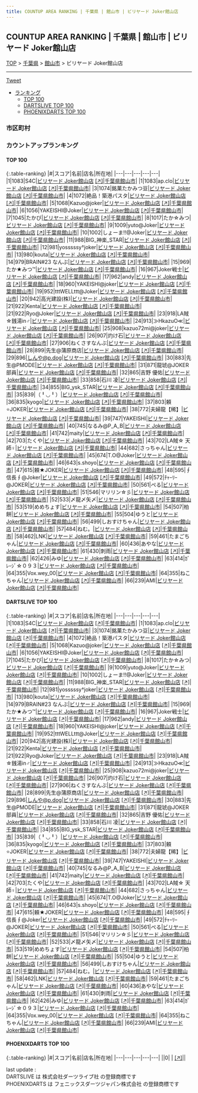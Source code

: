 ```yaml
---
title: COUNTUP AREA RANKING | 千葉県 | 館山市 | ビリヤード Joker館山店
---
```

## COUNTUP AREA RANKING | 千葉県 | 館山市 | ビリヤード Joker館山店

[TOP](/darts/rank/) > [千葉県](/darts/rank/千葉県/) > [館山市](/darts/rank/千葉県/館山市/) > ビリヤード Joker館山店

___

<a href="https://twitter.com/share?ref_src=twsrc%5Etfw" data-text="COUNTUP AREA RANKING | 千葉県館山市ビリヤード Joker館山店" class="twitter-share-button" data-hashtags="DARTSLIVE,PHOENIXDARTS,darts,ダーツ" data-show-count="false">Tweet</a>

* [ランキング](#カウントアップランキング)
    * [TOP 100](#top-100)
    * [DARTSLIVE TOP 100](#dartslive-top-100)
    * [PHOENIXDARTS TOP 100](#phoenixdarts-top-100)

### 市区町村

<ul>

</ul>

### カウントアップランキング

#### TOP 100



{:.table-ranking}
|#|スコア|名前|店名|所在地|
|---|---|---|---|---|
|1|1083|<span class="rank-name-dl">S4C</span>|<a href="/darts/rank/shops/3a32fc2dd0c8eac10d9b047a20a7ba1e.html">ビリヤード Joker館山店</a> <a href="https://search.dartslive.com/jp/shop/3a32fc2dd0c8eac10d9b047a20a7ba1e">[↗]</a>|<a href="/darts/rank/千葉県/館山市">千葉県館山市</a>|
|1|1083|<span class="rank-name-dl">ap.clo</span>|<a href="/darts/rank/shops/3a32fc2dd0c8eac10d9b047a20a7ba1e.html">ビリヤード Joker館山店</a> <a href="https://search.dartslive.com/jp/shop/3a32fc2dd0c8eac10d9b047a20a7ba1e">[↗]</a>|<a href="/darts/rank/千葉県/館山市">千葉県館山市</a>|
|3|1074|<span class="rank-name-dl">銘菓たかみつ豆</span>|<a href="/darts/rank/shops/3a32fc2dd0c8eac10d9b047a20a7ba1e.html">ビリヤード Joker館山店</a> <a href="https://search.dartslive.com/jp/shop/3a32fc2dd0c8eac10d9b047a20a7ba1e">[↗]</a>|<a href="/darts/rank/千葉県/館山市">千葉県館山市</a>|
|4|1072|<span class="rank-name-dl">絶品！築港パスタ</span>|<a href="/darts/rank/shops/3a32fc2dd0c8eac10d9b047a20a7ba1e.html">ビリヤード Joker館山店</a> <a href="https://search.dartslive.com/jp/shop/3a32fc2dd0c8eac10d9b047a20a7ba1e">[↗]</a>|<a href="/darts/rank/千葉県/館山市">千葉県館山市</a>|
|5|1068|<span class="rank-name-dl">Kazuo@joker</span>|<a href="/darts/rank/shops/3a32fc2dd0c8eac10d9b047a20a7ba1e.html">ビリヤード Joker館山店</a> <a href="https://search.dartslive.com/jp/shop/3a32fc2dd0c8eac10d9b047a20a7ba1e">[↗]</a>|<a href="/darts/rank/千葉県/館山市">千葉県館山市</a>|
|6|1056|<span class="rank-name-dl">YAKEISHI@Joker</span>|<a href="/darts/rank/shops/3a32fc2dd0c8eac10d9b047a20a7ba1e.html">ビリヤード Joker館山店</a> <a href="https://search.dartslive.com/jp/shop/3a32fc2dd0c8eac10d9b047a20a7ba1e">[↗]</a>|<a href="/darts/rank/千葉県/館山市">千葉県館山市</a>|
|7|1045|<span class="rank-name-dl">たかび</span>|<a href="/darts/rank/shops/3a32fc2dd0c8eac10d9b047a20a7ba1e.html">ビリヤード Joker館山店</a> <a href="https://search.dartslive.com/jp/shop/3a32fc2dd0c8eac10d9b047a20a7ba1e">[↗]</a>|<a href="/darts/rank/千葉県/館山市">千葉県館山市</a>|
|8|1017|<span class="rank-name-dl">たか☆みつ</span>|<a href="/darts/rank/shops/3a32fc2dd0c8eac10d9b047a20a7ba1e.html">ビリヤード Joker館山店</a> <a href="https://search.dartslive.com/jp/shop/3a32fc2dd0c8eac10d9b047a20a7ba1e">[↗]</a>|<a href="/darts/rank/千葉県/館山市">千葉県館山市</a>|
|9|1009|<span class="rank-name-dl">yuto@Joker</span>|<a href="/darts/rank/shops/3a32fc2dd0c8eac10d9b047a20a7ba1e.html">ビリヤード Joker館山店</a> <a href="https://search.dartslive.com/jp/shop/3a32fc2dd0c8eac10d9b047a20a7ba1e">[↗]</a>|<a href="/darts/rank/千葉県/館山市">千葉県館山市</a>|
|10|1002|<span class="rank-name-dl">しょーま!!@Joker</span>|<a href="/darts/rank/shops/3a32fc2dd0c8eac10d9b047a20a7ba1e.html">ビリヤード Joker館山店</a> <a href="https://search.dartslive.com/jp/shop/3a32fc2dd0c8eac10d9b047a20a7ba1e">[↗]</a>|<a href="/darts/rank/千葉県/館山市">千葉県館山市</a>|
|11|988|<span class="rank-name-dl">BIG_神楽_STAR</span>|<a href="/darts/rank/shops/3a32fc2dd0c8eac10d9b047a20a7ba1e.html">ビリヤード Joker館山店</a> <a href="https://search.dartslive.com/jp/shop/3a32fc2dd0c8eac10d9b047a20a7ba1e">[↗]</a>|<a href="/darts/rank/千葉県/館山市">千葉県館山市</a>|
|12|981|<span class="rank-name-dl">yosssssy†joker</span>|<a href="/darts/rank/shops/3a32fc2dd0c8eac10d9b047a20a7ba1e.html">ビリヤード Joker館山店</a> <a href="https://search.dartslive.com/jp/shop/3a32fc2dd0c8eac10d9b047a20a7ba1e">[↗]</a>|<a href="/darts/rank/千葉県/館山市">千葉県館山市</a>|
|13|980|<span class="rank-name-dl">kouta</span>|<a href="/darts/rank/shops/3a32fc2dd0c8eac10d9b047a20a7ba1e.html">ビリヤード Joker館山店</a> <a href="https://search.dartslive.com/jp/shop/3a32fc2dd0c8eac10d9b047a20a7ba1e">[↗]</a>|<a href="/darts/rank/千葉県/館山市">千葉県館山市</a>|
|14|979|<span class="rank-name-dl">BRAIN#23 なんぶ</span>|<a href="/darts/rank/shops/3a32fc2dd0c8eac10d9b047a20a7ba1e.html">ビリヤード Joker館山店</a> <a href="https://search.dartslive.com/jp/shop/3a32fc2dd0c8eac10d9b047a20a7ba1e">[↗]</a>|<a href="/darts/rank/千葉県/館山市">千葉県館山市</a>|
|15|969|<span class="rank-name-dl">たか★みつ™</span>|<a href="/darts/rank/shops/3a32fc2dd0c8eac10d9b047a20a7ba1e.html">ビリヤード Joker館山店</a> <a href="https://search.dartslive.com/jp/shop/3a32fc2dd0c8eac10d9b047a20a7ba1e">[↗]</a>|<a href="/darts/rank/千葉県/館山市">千葉県館山市</a>|
|16|967|<span class="rank-name-dl">Joker戦士</span>|<a href="/darts/rank/shops/3a32fc2dd0c8eac10d9b047a20a7ba1e.html">ビリヤード Joker館山店</a> <a href="https://search.dartslive.com/jp/shop/3a32fc2dd0c8eac10d9b047a20a7ba1e">[↗]</a>|<a href="/darts/rank/千葉県/館山市">千葉県館山市</a>|
|17|962|<span class="rank-name-dl">andy</span>|<a href="/darts/rank/shops/3a32fc2dd0c8eac10d9b047a20a7ba1e.html">ビリヤード Joker館山店</a> <a href="https://search.dartslive.com/jp/shop/3a32fc2dd0c8eac10d9b047a20a7ba1e">[↗]</a>|<a href="/darts/rank/千葉県/館山市">千葉県館山市</a>|
|18|960|<span class="rank-name-dl">YAKEISHI@joker</span>|<a href="/darts/rank/shops/3a32fc2dd0c8eac10d9b047a20a7ba1e.html">ビリヤード Joker館山店</a> <a href="https://search.dartslive.com/jp/shop/3a32fc2dd0c8eac10d9b047a20a7ba1e">[↗]</a>|<a href="/darts/rank/千葉県/館山市">千葉県館山市</a>|
|19|952|<span class="rank-name-dl">tttWELLttt@Joker</span>|<a href="/darts/rank/shops/3a32fc2dd0c8eac10d9b047a20a7ba1e.html">ビリヤード Joker館山店</a> <a href="https://search.dartslive.com/jp/shop/3a32fc2dd0c8eac10d9b047a20a7ba1e">[↗]</a>|<a href="/darts/rank/千葉県/館山市">千葉県館山市</a>|
|20|942|<span class="rank-name-dl">高光建設(株)</span>|<a href="/darts/rank/shops/3a32fc2dd0c8eac10d9b047a20a7ba1e.html">ビリヤード Joker館山店</a> <a href="https://search.dartslive.com/jp/shop/3a32fc2dd0c8eac10d9b047a20a7ba1e">[↗]</a>|<a href="/darts/rank/千葉県/館山市">千葉県館山市</a>|
|21|922|<span class="rank-name-dl">Kenta</span>|<a href="/darts/rank/shops/3a32fc2dd0c8eac10d9b047a20a7ba1e.html">ビリヤード Joker館山店</a> <a href="https://search.dartslive.com/jp/shop/3a32fc2dd0c8eac10d9b047a20a7ba1e">[↗]</a>|<a href="/darts/rank/千葉県/館山市">千葉県館山市</a>|
|21|922|<span class="rank-name-dl">Ryo@Joker</span>|<a href="/darts/rank/shops/3a32fc2dd0c8eac10d9b047a20a7ba1e.html">ビリヤード Joker館山店</a> <a href="https://search.dartslive.com/jp/shop/3a32fc2dd0c8eac10d9b047a20a7ba1e">[↗]</a>|<a href="/darts/rank/千葉県/館山市">千葉県館山市</a>|
|23|918|<span class="rank-name-dl">LA賊☆銭湯in♂</span>|<a href="/darts/rank/shops/3a32fc2dd0c8eac10d9b047a20a7ba1e.html">ビリヤード Joker館山店</a> <a href="https://search.dartslive.com/jp/shop/3a32fc2dd0c8eac10d9b047a20a7ba1e">[↗]</a>|<a href="/darts/rank/千葉県/館山市">千葉県館山市</a>|
|24|913|<span class="rank-name-dl">≫HkazuO≪</span>|<a href="/darts/rank/shops/3a32fc2dd0c8eac10d9b047a20a7ba1e.html">ビリヤード Joker館山店</a> <a href="https://search.dartslive.com/jp/shop/3a32fc2dd0c8eac10d9b047a20a7ba1e">[↗]</a>|<a href="/darts/rank/千葉県/館山市">千葉県館山市</a>|
|25|908|<span class="rank-name-dl">kazuo72mi@joker</span>|<a href="/darts/rank/shops/3a32fc2dd0c8eac10d9b047a20a7ba1e.html">ビリヤード Joker館山店</a> <a href="https://search.dartslive.com/jp/shop/3a32fc2dd0c8eac10d9b047a20a7ba1e">[↗]</a>|<a href="/darts/rank/千葉県/館山市">千葉県館山市</a>|
|26|907|<span class="rank-name-dl">灼け石</span>|<a href="/darts/rank/shops/3a32fc2dd0c8eac10d9b047a20a7ba1e.html">ビリヤード Joker館山店</a> <a href="https://search.dartslive.com/jp/shop/3a32fc2dd0c8eac10d9b047a20a7ba1e">[↗]</a>|<a href="/darts/rank/千葉県/館山市">千葉県館山市</a>|
|27|906|<span class="rank-name-dl">ねくさすなんぶ</span>|<a href="/darts/rank/shops/3a32fc2dd0c8eac10d9b047a20a7ba1e.html">ビリヤード Joker館山店</a> <a href="https://search.dartslive.com/jp/shop/3a32fc2dd0c8eac10d9b047a20a7ba1e">[↗]</a>|<a href="/darts/rank/千葉県/館山市">千葉県館山市</a>|
|28|899|<span class="rank-name-dl">先生@蒲原商店</span>|<a href="/darts/rank/shops/3a32fc2dd0c8eac10d9b047a20a7ba1e.html">ビリヤード Joker館山店</a> <a href="https://search.dartslive.com/jp/shop/3a32fc2dd0c8eac10d9b047a20a7ba1e">[↗]</a>|<a href="/darts/rank/千葉県/館山市">千葉県館山市</a>|
|29|896|<span class="rank-name-dl">しんや@p.dog</span>|<a href="/darts/rank/shops/3a32fc2dd0c8eac10d9b047a20a7ba1e.html">ビリヤード Joker館山店</a> <a href="https://search.dartslive.com/jp/shop/3a32fc2dd0c8eac10d9b047a20a7ba1e">[↗]</a>|<a href="/darts/rank/千葉県/館山市">千葉県館山市</a>|
|30|883|<span class="rank-name-dl">先生@PMODE</span>|<a href="/darts/rank/shops/3a32fc2dd0c8eac10d9b047a20a7ba1e.html">ビリヤード Joker館山店</a> <a href="https://search.dartslive.com/jp/shop/3a32fc2dd0c8eac10d9b047a20a7ba1e">[↗]</a>|<a href="/darts/rank/千葉県/館山市">千葉県館山市</a>|
|31|871|<span class="rank-name-dl">龍琥@JOKER部員</span>|<a href="/darts/rank/shops/3a32fc2dd0c8eac10d9b047a20a7ba1e.html">ビリヤード Joker館山店</a> <a href="https://search.dartslive.com/jp/shop/3a32fc2dd0c8eac10d9b047a20a7ba1e">[↗]</a>|<a href="/darts/rank/千葉県/館山市">千葉県館山市</a>|
|32|865|<span class="rank-name-dl">吉野 優佑</span>|<a href="/darts/rank/shops/3a32fc2dd0c8eac10d9b047a20a7ba1e.html">ビリヤード Joker館山店</a> <a href="https://search.dartslive.com/jp/shop/3a32fc2dd0c8eac10d9b047a20a7ba1e">[↗]</a>|<a href="/darts/rank/千葉県/館山市">千葉県館山市</a>|
|33|858|<span class="rank-name-dl">石川 凌</span>|<a href="/darts/rank/shops/3a32fc2dd0c8eac10d9b047a20a7ba1e.html">ビリヤード Joker館山店</a> <a href="https://search.dartslive.com/jp/shop/3a32fc2dd0c8eac10d9b047a20a7ba1e">[↗]</a>|<a href="/darts/rank/千葉県/館山市">千葉県館山市</a>|
|34|855|<span class="rank-name-dl">BIG_ysk_STAR</span>|<a href="/darts/rank/shops/3a32fc2dd0c8eac10d9b047a20a7ba1e.html">ビリヤード Joker館山店</a> <a href="https://search.dartslive.com/jp/shop/3a32fc2dd0c8eac10d9b047a20a7ba1e">[↗]</a>|<a href="/darts/rank/千葉県/館山市">千葉県館山市</a>|
|35|839|<span class="rank-name-dl">（╹◡╹）</span>|<a href="/darts/rank/shops/3a32fc2dd0c8eac10d9b047a20a7ba1e.html">ビリヤード Joker館山店</a> <a href="https://search.dartslive.com/jp/shop/3a32fc2dd0c8eac10d9b047a20a7ba1e">[↗]</a>|<a href="/darts/rank/千葉県/館山市">千葉県館山市</a>|
|36|835|<span class="rank-name-dl">kyogo</span>|<a href="/darts/rank/shops/3a32fc2dd0c8eac10d9b047a20a7ba1e.html">ビリヤード Joker館山店</a> <a href="https://search.dartslive.com/jp/shop/3a32fc2dd0c8eac10d9b047a20a7ba1e">[↗]</a>|<a href="/darts/rank/千葉県/館山市">千葉県館山市</a>|
|37|803|<span class="rank-name-dl">頼⭐JOKER</span>|<a href="/darts/rank/shops/3a32fc2dd0c8eac10d9b047a20a7ba1e.html">ビリヤード Joker館山店</a> <a href="https://search.dartslive.com/jp/shop/3a32fc2dd0c8eac10d9b047a20a7ba1e">[↗]</a>|<a href="/darts/rank/千葉県/館山市">千葉県館山市</a>|
|38|772|<span class="rank-name-dl">夫婦龍【稀】</span>|<a href="/darts/rank/shops/3a32fc2dd0c8eac10d9b047a20a7ba1e.html">ビリヤード Joker館山店</a> <a href="https://search.dartslive.com/jp/shop/3a32fc2dd0c8eac10d9b047a20a7ba1e">[↗]</a>|<a href="/darts/rank/千葉県/館山市">千葉県館山市</a>|
|39|747|<span class="rank-name-dl">YAKEISHI</span>|<a href="/darts/rank/shops/3a32fc2dd0c8eac10d9b047a20a7ba1e.html">ビリヤード Joker館山店</a> <a href="https://search.dartslive.com/jp/shop/3a32fc2dd0c8eac10d9b047a20a7ba1e">[↗]</a>|<a href="/darts/rank/千葉県/館山市">千葉県館山市</a>|
|40|745|<span class="rank-name-dl">なるみ@P_A_B</span>|<a href="/darts/rank/shops/3a32fc2dd0c8eac10d9b047a20a7ba1e.html">ビリヤード Joker館山店</a> <a href="https://search.dartslive.com/jp/shop/3a32fc2dd0c8eac10d9b047a20a7ba1e">[↗]</a>|<a href="/darts/rank/千葉県/館山市">千葉県館山市</a>|
|41|742|<span class="rank-name-dl">maity</span>|<a href="/darts/rank/shops/3a32fc2dd0c8eac10d9b047a20a7ba1e.html">ビリヤード Joker館山店</a> <a href="https://search.dartslive.com/jp/shop/3a32fc2dd0c8eac10d9b047a20a7ba1e">[↗]</a>|<a href="/darts/rank/千葉県/館山市">千葉県館山市</a>|
|42|703|<span class="rank-name-dl">たくや</span>|<a href="/darts/rank/shops/3a32fc2dd0c8eac10d9b047a20a7ba1e.html">ビリヤード Joker館山店</a> <a href="https://search.dartslive.com/jp/shop/3a32fc2dd0c8eac10d9b047a20a7ba1e">[↗]</a>|<a href="/darts/rank/千葉県/館山市">千葉県館山市</a>|
|43|702|<span class="rank-name-dl">LA賊☆ 天師♀️</span>|<a href="/darts/rank/shops/3a32fc2dd0c8eac10d9b047a20a7ba1e.html">ビリヤード Joker館山店</a> <a href="https://search.dartslive.com/jp/shop/3a32fc2dd0c8eac10d9b047a20a7ba1e">[↗]</a>|<a href="/darts/rank/千葉県/館山市">千葉県館山市</a>|
|44|682|<span class="rank-name-dl">さっちゃん</span>|<a href="/darts/rank/shops/3a32fc2dd0c8eac10d9b047a20a7ba1e.html">ビリヤード Joker館山店</a> <a href="https://search.dartslive.com/jp/shop/3a32fc2dd0c8eac10d9b047a20a7ba1e">[↗]</a>|<a href="/darts/rank/千葉県/館山市">千葉県館山市</a>|
|45|674|<span class="rank-name-dl">T.O@Joker</span>|<a href="/darts/rank/shops/3a32fc2dd0c8eac10d9b047a20a7ba1e.html">ビリヤード Joker館山店</a> <a href="https://search.dartslive.com/jp/shop/3a32fc2dd0c8eac10d9b047a20a7ba1e">[↗]</a>|<a href="/darts/rank/千葉県/館山市">千葉県館山市</a>|
|46|643|<span class="rank-name-dl">s.shoyo</span>|<a href="/darts/rank/shops/3a32fc2dd0c8eac10d9b047a20a7ba1e.html">ビリヤード Joker館山店</a> <a href="https://search.dartslive.com/jp/shop/3a32fc2dd0c8eac10d9b047a20a7ba1e">[↗]</a>|<a href="/darts/rank/千葉県/館山市">千葉県館山市</a>|
|47|615|<span class="rank-name-dl">頼★JOKER</span>|<a href="/darts/rank/shops/3a32fc2dd0c8eac10d9b047a20a7ba1e.html">ビリヤード Joker館山店</a> <a href="https://search.dartslive.com/jp/shop/3a32fc2dd0c8eac10d9b047a20a7ba1e">[↗]</a>|<a href="/darts/rank/千葉県/館山市">千葉県館山市</a>|
|48|595|<span class="rank-name-dl">∮信長∮@Joker</span>|<a href="/darts/rank/shops/3a32fc2dd0c8eac10d9b047a20a7ba1e.html">ビリヤード Joker館山店</a> <a href="https://search.dartslive.com/jp/shop/3a32fc2dd0c8eac10d9b047a20a7ba1e">[↗]</a>|<a href="/darts/rank/千葉県/館山市">千葉県館山市</a>|
|49|572|<span class="rank-name-dl">ﾁｬｰﾘｰ@JOKER</span>|<a href="/darts/rank/shops/3a32fc2dd0c8eac10d9b047a20a7ba1e.html">ビリヤード Joker館山店</a> <a href="https://search.dartslive.com/jp/shop/3a32fc2dd0c8eac10d9b047a20a7ba1e">[↗]</a>|<a href="/darts/rank/千葉県/館山市">千葉県館山市</a>|
|50|561|<span class="rank-name-dl">ぺる</span>|<a href="/darts/rank/shops/3a32fc2dd0c8eac10d9b047a20a7ba1e.html">ビリヤード Joker館山店</a> <a href="https://search.dartslive.com/jp/shop/3a32fc2dd0c8eac10d9b047a20a7ba1e">[↗]</a>|<a href="/darts/rank/千葉県/館山市">千葉県館山市</a>|
|51|546|<span class="rank-name-dl">マリリン☆彡</span>|<a href="/darts/rank/shops/3a32fc2dd0c8eac10d9b047a20a7ba1e.html">ビリヤード Joker館山店</a> <a href="https://search.dartslive.com/jp/shop/3a32fc2dd0c8eac10d9b047a20a7ba1e">[↗]</a>|<a href="/darts/rank/千葉県/館山市">千葉県館山市</a>|
|52|533|<span class="rank-name-dl">〆龍〆矢〆</span>|<a href="/darts/rank/shops/3a32fc2dd0c8eac10d9b047a20a7ba1e.html">ビリヤード Joker館山店</a> <a href="https://search.dartslive.com/jp/shop/3a32fc2dd0c8eac10d9b047a20a7ba1e">[↗]</a>|<a href="/darts/rank/千葉県/館山市">千葉県館山市</a>|
|53|519|<span class="rank-name-dl">めめちょす</span>|<a href="/darts/rank/shops/3a32fc2dd0c8eac10d9b047a20a7ba1e.html">ビリヤード Joker館山店</a> <a href="https://search.dartslive.com/jp/shop/3a32fc2dd0c8eac10d9b047a20a7ba1e">[↗]</a>|<a href="/darts/rank/千葉県/館山市">千葉県館山市</a>|
|54|507|<span class="rank-name-dl">柏餅</span>|<a href="/darts/rank/shops/3a32fc2dd0c8eac10d9b047a20a7ba1e.html">ビリヤード Joker館山店</a> <a href="https://search.dartslive.com/jp/shop/3a32fc2dd0c8eac10d9b047a20a7ba1e">[↗]</a>|<a href="/darts/rank/千葉県/館山市">千葉県館山市</a>|
|55|504|<span class="rank-name-dl">ゆうと</span>|<a href="/darts/rank/shops/3a32fc2dd0c8eac10d9b047a20a7ba1e.html">ビリヤード Joker館山店</a> <a href="https://search.dartslive.com/jp/shop/3a32fc2dd0c8eac10d9b047a20a7ba1e">[↗]</a>|<a href="/darts/rank/千葉県/館山市">千葉県館山市</a>|
|56|499|<span class="rank-name-dl">しおすけちゃん</span>|<a href="/darts/rank/shops/3a32fc2dd0c8eac10d9b047a20a7ba1e.html">ビリヤード Joker館山店</a> <a href="https://search.dartslive.com/jp/shop/3a32fc2dd0c8eac10d9b047a20a7ba1e">[↗]</a>|<a href="/darts/rank/千葉県/館山市">千葉県館山市</a>|
|57|484|<span class="rank-name-dl">ねむ。</span>|<a href="/darts/rank/shops/3a32fc2dd0c8eac10d9b047a20a7ba1e.html">ビリヤード Joker館山店</a> <a href="https://search.dartslive.com/jp/shop/3a32fc2dd0c8eac10d9b047a20a7ba1e">[↗]</a>|<a href="/darts/rank/千葉県/館山市">千葉県館山市</a>|
|58|462|<span class="rank-name-dl">LNK</span>|<a href="/darts/rank/shops/3a32fc2dd0c8eac10d9b047a20a7ba1e.html">ビリヤード Joker館山店</a> <a href="https://search.dartslive.com/jp/shop/3a32fc2dd0c8eac10d9b047a20a7ba1e">[↗]</a>|<a href="/darts/rank/千葉県/館山市">千葉県館山市</a>|
|59|461|<span class="rank-name-dl">たまごちゃん</span>|<a href="/darts/rank/shops/3a32fc2dd0c8eac10d9b047a20a7ba1e.html">ビリヤード Joker館山店</a> <a href="https://search.dartslive.com/jp/shop/3a32fc2dd0c8eac10d9b047a20a7ba1e">[↗]</a>|<a href="/darts/rank/千葉県/館山市">千葉県館山市</a>|
|60|436|<span class="rank-name-dl">あやな</span>|<a href="/darts/rank/shops/3a32fc2dd0c8eac10d9b047a20a7ba1e.html">ビリヤード Joker館山店</a> <a href="https://search.dartslive.com/jp/shop/3a32fc2dd0c8eac10d9b047a20a7ba1e">[↗]</a>|<a href="/darts/rank/千葉県/館山市">千葉県館山市</a>|
|61|430|<span class="rank-name-dl">刺雨</span>|<a href="/darts/rank/shops/3a32fc2dd0c8eac10d9b047a20a7ba1e.html">ビリヤード Joker館山店</a> <a href="https://search.dartslive.com/jp/shop/3a32fc2dd0c8eac10d9b047a20a7ba1e">[↗]</a>|<a href="/darts/rank/千葉県/館山市">千葉県館山市</a>|
|62|426|<span class="rank-name-dl">みゆ</span>|<a href="/darts/rank/shops/3a32fc2dd0c8eac10d9b047a20a7ba1e.html">ビリヤード Joker館山店</a> <a href="https://search.dartslive.com/jp/shop/3a32fc2dd0c8eac10d9b047a20a7ba1e">[↗]</a>|<a href="/darts/rank/千葉県/館山市">千葉県館山市</a>|
|63|414|<span class="rank-name-dl">ｶﾞﾚｰｼﾞ☆０９３</span>|<a href="/darts/rank/shops/3a32fc2dd0c8eac10d9b047a20a7ba1e.html">ビリヤード Joker館山店</a> <a href="https://search.dartslive.com/jp/shop/3a32fc2dd0c8eac10d9b047a20a7ba1e">[↗]</a>|<a href="/darts/rank/千葉県/館山市">千葉県館山市</a>|
|64|355|<span class="rank-name-dl">Vox.wey_00</span>|<a href="/darts/rank/shops/3a32fc2dd0c8eac10d9b047a20a7ba1e.html">ビリヤード Joker館山店</a> <a href="https://search.dartslive.com/jp/shop/3a32fc2dd0c8eac10d9b047a20a7ba1e">[↗]</a>|<a href="/darts/rank/千葉県/館山市">千葉県館山市</a>|
|64|355|<span class="rank-name-dl">ねこちゃん</span>|<a href="/darts/rank/shops/3a32fc2dd0c8eac10d9b047a20a7ba1e.html">ビリヤード Joker館山店</a> <a href="https://search.dartslive.com/jp/shop/3a32fc2dd0c8eac10d9b047a20a7ba1e">[↗]</a>|<a href="/darts/rank/千葉県/館山市">千葉県館山市</a>|
|66|239|<span class="rank-name-dl">AMI</span>|<a href="/darts/rank/shops/3a32fc2dd0c8eac10d9b047a20a7ba1e.html">ビリヤード Joker館山店</a> <a href="https://search.dartslive.com/jp/shop/3a32fc2dd0c8eac10d9b047a20a7ba1e">[↗]</a>|<a href="/darts/rank/千葉県/館山市">千葉県館山市</a>|


#### DARTSLIVE TOP 100



{:.table-ranking}
|#|スコア|名前|店名|所在地|
|---|---|---|---|---|
|1|1083|<span class="rank-name-dl">S4C</span>|<a href="/darts/rank/shops/3a32fc2dd0c8eac10d9b047a20a7ba1e.html">ビリヤード Joker館山店</a> <a href="https://search.dartslive.com/jp/shop/3a32fc2dd0c8eac10d9b047a20a7ba1e">[↗]</a>|<a href="/darts/rank/千葉県/館山市">千葉県館山市</a>|
|1|1083|<span class="rank-name-dl">ap.clo</span>|<a href="/darts/rank/shops/3a32fc2dd0c8eac10d9b047a20a7ba1e.html">ビリヤード Joker館山店</a> <a href="https://search.dartslive.com/jp/shop/3a32fc2dd0c8eac10d9b047a20a7ba1e">[↗]</a>|<a href="/darts/rank/千葉県/館山市">千葉県館山市</a>|
|3|1074|<span class="rank-name-dl">銘菓たかみつ豆</span>|<a href="/darts/rank/shops/3a32fc2dd0c8eac10d9b047a20a7ba1e.html">ビリヤード Joker館山店</a> <a href="https://search.dartslive.com/jp/shop/3a32fc2dd0c8eac10d9b047a20a7ba1e">[↗]</a>|<a href="/darts/rank/千葉県/館山市">千葉県館山市</a>|
|4|1072|<span class="rank-name-dl">絶品！築港パスタ</span>|<a href="/darts/rank/shops/3a32fc2dd0c8eac10d9b047a20a7ba1e.html">ビリヤード Joker館山店</a> <a href="https://search.dartslive.com/jp/shop/3a32fc2dd0c8eac10d9b047a20a7ba1e">[↗]</a>|<a href="/darts/rank/千葉県/館山市">千葉県館山市</a>|
|5|1068|<span class="rank-name-dl">Kazuo@joker</span>|<a href="/darts/rank/shops/3a32fc2dd0c8eac10d9b047a20a7ba1e.html">ビリヤード Joker館山店</a> <a href="https://search.dartslive.com/jp/shop/3a32fc2dd0c8eac10d9b047a20a7ba1e">[↗]</a>|<a href="/darts/rank/千葉県/館山市">千葉県館山市</a>|
|6|1056|<span class="rank-name-dl">YAKEISHI@Joker</span>|<a href="/darts/rank/shops/3a32fc2dd0c8eac10d9b047a20a7ba1e.html">ビリヤード Joker館山店</a> <a href="https://search.dartslive.com/jp/shop/3a32fc2dd0c8eac10d9b047a20a7ba1e">[↗]</a>|<a href="/darts/rank/千葉県/館山市">千葉県館山市</a>|
|7|1045|<span class="rank-name-dl">たかび</span>|<a href="/darts/rank/shops/3a32fc2dd0c8eac10d9b047a20a7ba1e.html">ビリヤード Joker館山店</a> <a href="https://search.dartslive.com/jp/shop/3a32fc2dd0c8eac10d9b047a20a7ba1e">[↗]</a>|<a href="/darts/rank/千葉県/館山市">千葉県館山市</a>|
|8|1017|<span class="rank-name-dl">たか☆みつ</span>|<a href="/darts/rank/shops/3a32fc2dd0c8eac10d9b047a20a7ba1e.html">ビリヤード Joker館山店</a> <a href="https://search.dartslive.com/jp/shop/3a32fc2dd0c8eac10d9b047a20a7ba1e">[↗]</a>|<a href="/darts/rank/千葉県/館山市">千葉県館山市</a>|
|9|1009|<span class="rank-name-dl">yuto@Joker</span>|<a href="/darts/rank/shops/3a32fc2dd0c8eac10d9b047a20a7ba1e.html">ビリヤード Joker館山店</a> <a href="https://search.dartslive.com/jp/shop/3a32fc2dd0c8eac10d9b047a20a7ba1e">[↗]</a>|<a href="/darts/rank/千葉県/館山市">千葉県館山市</a>|
|10|1002|<span class="rank-name-dl">しょーま!!@Joker</span>|<a href="/darts/rank/shops/3a32fc2dd0c8eac10d9b047a20a7ba1e.html">ビリヤード Joker館山店</a> <a href="https://search.dartslive.com/jp/shop/3a32fc2dd0c8eac10d9b047a20a7ba1e">[↗]</a>|<a href="/darts/rank/千葉県/館山市">千葉県館山市</a>|
|11|988|<span class="rank-name-dl">BIG_神楽_STAR</span>|<a href="/darts/rank/shops/3a32fc2dd0c8eac10d9b047a20a7ba1e.html">ビリヤード Joker館山店</a> <a href="https://search.dartslive.com/jp/shop/3a32fc2dd0c8eac10d9b047a20a7ba1e">[↗]</a>|<a href="/darts/rank/千葉県/館山市">千葉県館山市</a>|
|12|981|<span class="rank-name-dl">yosssssy†joker</span>|<a href="/darts/rank/shops/3a32fc2dd0c8eac10d9b047a20a7ba1e.html">ビリヤード Joker館山店</a> <a href="https://search.dartslive.com/jp/shop/3a32fc2dd0c8eac10d9b047a20a7ba1e">[↗]</a>|<a href="/darts/rank/千葉県/館山市">千葉県館山市</a>|
|13|980|<span class="rank-name-dl">kouta</span>|<a href="/darts/rank/shops/3a32fc2dd0c8eac10d9b047a20a7ba1e.html">ビリヤード Joker館山店</a> <a href="https://search.dartslive.com/jp/shop/3a32fc2dd0c8eac10d9b047a20a7ba1e">[↗]</a>|<a href="/darts/rank/千葉県/館山市">千葉県館山市</a>|
|14|979|<span class="rank-name-dl">BRAIN#23 なんぶ</span>|<a href="/darts/rank/shops/3a32fc2dd0c8eac10d9b047a20a7ba1e.html">ビリヤード Joker館山店</a> <a href="https://search.dartslive.com/jp/shop/3a32fc2dd0c8eac10d9b047a20a7ba1e">[↗]</a>|<a href="/darts/rank/千葉県/館山市">千葉県館山市</a>|
|15|969|<span class="rank-name-dl">たか★みつ™</span>|<a href="/darts/rank/shops/3a32fc2dd0c8eac10d9b047a20a7ba1e.html">ビリヤード Joker館山店</a> <a href="https://search.dartslive.com/jp/shop/3a32fc2dd0c8eac10d9b047a20a7ba1e">[↗]</a>|<a href="/darts/rank/千葉県/館山市">千葉県館山市</a>|
|16|967|<span class="rank-name-dl">Joker戦士</span>|<a href="/darts/rank/shops/3a32fc2dd0c8eac10d9b047a20a7ba1e.html">ビリヤード Joker館山店</a> <a href="https://search.dartslive.com/jp/shop/3a32fc2dd0c8eac10d9b047a20a7ba1e">[↗]</a>|<a href="/darts/rank/千葉県/館山市">千葉県館山市</a>|
|17|962|<span class="rank-name-dl">andy</span>|<a href="/darts/rank/shops/3a32fc2dd0c8eac10d9b047a20a7ba1e.html">ビリヤード Joker館山店</a> <a href="https://search.dartslive.com/jp/shop/3a32fc2dd0c8eac10d9b047a20a7ba1e">[↗]</a>|<a href="/darts/rank/千葉県/館山市">千葉県館山市</a>|
|18|960|<span class="rank-name-dl">YAKEISHI@joker</span>|<a href="/darts/rank/shops/3a32fc2dd0c8eac10d9b047a20a7ba1e.html">ビリヤード Joker館山店</a> <a href="https://search.dartslive.com/jp/shop/3a32fc2dd0c8eac10d9b047a20a7ba1e">[↗]</a>|<a href="/darts/rank/千葉県/館山市">千葉県館山市</a>|
|19|952|<span class="rank-name-dl">tttWELLttt@Joker</span>|<a href="/darts/rank/shops/3a32fc2dd0c8eac10d9b047a20a7ba1e.html">ビリヤード Joker館山店</a> <a href="https://search.dartslive.com/jp/shop/3a32fc2dd0c8eac10d9b047a20a7ba1e">[↗]</a>|<a href="/darts/rank/千葉県/館山市">千葉県館山市</a>|
|20|942|<span class="rank-name-dl">高光建設(株)</span>|<a href="/darts/rank/shops/3a32fc2dd0c8eac10d9b047a20a7ba1e.html">ビリヤード Joker館山店</a> <a href="https://search.dartslive.com/jp/shop/3a32fc2dd0c8eac10d9b047a20a7ba1e">[↗]</a>|<a href="/darts/rank/千葉県/館山市">千葉県館山市</a>|
|21|922|<span class="rank-name-dl">Kenta</span>|<a href="/darts/rank/shops/3a32fc2dd0c8eac10d9b047a20a7ba1e.html">ビリヤード Joker館山店</a> <a href="https://search.dartslive.com/jp/shop/3a32fc2dd0c8eac10d9b047a20a7ba1e">[↗]</a>|<a href="/darts/rank/千葉県/館山市">千葉県館山市</a>|
|21|922|<span class="rank-name-dl">Ryo@Joker</span>|<a href="/darts/rank/shops/3a32fc2dd0c8eac10d9b047a20a7ba1e.html">ビリヤード Joker館山店</a> <a href="https://search.dartslive.com/jp/shop/3a32fc2dd0c8eac10d9b047a20a7ba1e">[↗]</a>|<a href="/darts/rank/千葉県/館山市">千葉県館山市</a>|
|23|918|<span class="rank-name-dl">LA賊☆銭湯in♂</span>|<a href="/darts/rank/shops/3a32fc2dd0c8eac10d9b047a20a7ba1e.html">ビリヤード Joker館山店</a> <a href="https://search.dartslive.com/jp/shop/3a32fc2dd0c8eac10d9b047a20a7ba1e">[↗]</a>|<a href="/darts/rank/千葉県/館山市">千葉県館山市</a>|
|24|913|<span class="rank-name-dl">≫HkazuO≪</span>|<a href="/darts/rank/shops/3a32fc2dd0c8eac10d9b047a20a7ba1e.html">ビリヤード Joker館山店</a> <a href="https://search.dartslive.com/jp/shop/3a32fc2dd0c8eac10d9b047a20a7ba1e">[↗]</a>|<a href="/darts/rank/千葉県/館山市">千葉県館山市</a>|
|25|908|<span class="rank-name-dl">kazuo72mi@joker</span>|<a href="/darts/rank/shops/3a32fc2dd0c8eac10d9b047a20a7ba1e.html">ビリヤード Joker館山店</a> <a href="https://search.dartslive.com/jp/shop/3a32fc2dd0c8eac10d9b047a20a7ba1e">[↗]</a>|<a href="/darts/rank/千葉県/館山市">千葉県館山市</a>|
|26|907|<span class="rank-name-dl">灼け石</span>|<a href="/darts/rank/shops/3a32fc2dd0c8eac10d9b047a20a7ba1e.html">ビリヤード Joker館山店</a> <a href="https://search.dartslive.com/jp/shop/3a32fc2dd0c8eac10d9b047a20a7ba1e">[↗]</a>|<a href="/darts/rank/千葉県/館山市">千葉県館山市</a>|
|27|906|<span class="rank-name-dl">ねくさすなんぶ</span>|<a href="/darts/rank/shops/3a32fc2dd0c8eac10d9b047a20a7ba1e.html">ビリヤード Joker館山店</a> <a href="https://search.dartslive.com/jp/shop/3a32fc2dd0c8eac10d9b047a20a7ba1e">[↗]</a>|<a href="/darts/rank/千葉県/館山市">千葉県館山市</a>|
|28|899|<span class="rank-name-dl">先生@蒲原商店</span>|<a href="/darts/rank/shops/3a32fc2dd0c8eac10d9b047a20a7ba1e.html">ビリヤード Joker館山店</a> <a href="https://search.dartslive.com/jp/shop/3a32fc2dd0c8eac10d9b047a20a7ba1e">[↗]</a>|<a href="/darts/rank/千葉県/館山市">千葉県館山市</a>|
|29|896|<span class="rank-name-dl">しんや@p.dog</span>|<a href="/darts/rank/shops/3a32fc2dd0c8eac10d9b047a20a7ba1e.html">ビリヤード Joker館山店</a> <a href="https://search.dartslive.com/jp/shop/3a32fc2dd0c8eac10d9b047a20a7ba1e">[↗]</a>|<a href="/darts/rank/千葉県/館山市">千葉県館山市</a>|
|30|883|<span class="rank-name-dl">先生@PMODE</span>|<a href="/darts/rank/shops/3a32fc2dd0c8eac10d9b047a20a7ba1e.html">ビリヤード Joker館山店</a> <a href="https://search.dartslive.com/jp/shop/3a32fc2dd0c8eac10d9b047a20a7ba1e">[↗]</a>|<a href="/darts/rank/千葉県/館山市">千葉県館山市</a>|
|31|871|<span class="rank-name-dl">龍琥@JOKER部員</span>|<a href="/darts/rank/shops/3a32fc2dd0c8eac10d9b047a20a7ba1e.html">ビリヤード Joker館山店</a> <a href="https://search.dartslive.com/jp/shop/3a32fc2dd0c8eac10d9b047a20a7ba1e">[↗]</a>|<a href="/darts/rank/千葉県/館山市">千葉県館山市</a>|
|32|865|<span class="rank-name-dl">吉野 優佑</span>|<a href="/darts/rank/shops/3a32fc2dd0c8eac10d9b047a20a7ba1e.html">ビリヤード Joker館山店</a> <a href="https://search.dartslive.com/jp/shop/3a32fc2dd0c8eac10d9b047a20a7ba1e">[↗]</a>|<a href="/darts/rank/千葉県/館山市">千葉県館山市</a>|
|33|858|<span class="rank-name-dl">石川 凌</span>|<a href="/darts/rank/shops/3a32fc2dd0c8eac10d9b047a20a7ba1e.html">ビリヤード Joker館山店</a> <a href="https://search.dartslive.com/jp/shop/3a32fc2dd0c8eac10d9b047a20a7ba1e">[↗]</a>|<a href="/darts/rank/千葉県/館山市">千葉県館山市</a>|
|34|855|<span class="rank-name-dl">BIG_ysk_STAR</span>|<a href="/darts/rank/shops/3a32fc2dd0c8eac10d9b047a20a7ba1e.html">ビリヤード Joker館山店</a> <a href="https://search.dartslive.com/jp/shop/3a32fc2dd0c8eac10d9b047a20a7ba1e">[↗]</a>|<a href="/darts/rank/千葉県/館山市">千葉県館山市</a>|
|35|839|<span class="rank-name-dl">（╹◡╹）</span>|<a href="/darts/rank/shops/3a32fc2dd0c8eac10d9b047a20a7ba1e.html">ビリヤード Joker館山店</a> <a href="https://search.dartslive.com/jp/shop/3a32fc2dd0c8eac10d9b047a20a7ba1e">[↗]</a>|<a href="/darts/rank/千葉県/館山市">千葉県館山市</a>|
|36|835|<span class="rank-name-dl">kyogo</span>|<a href="/darts/rank/shops/3a32fc2dd0c8eac10d9b047a20a7ba1e.html">ビリヤード Joker館山店</a> <a href="https://search.dartslive.com/jp/shop/3a32fc2dd0c8eac10d9b047a20a7ba1e">[↗]</a>|<a href="/darts/rank/千葉県/館山市">千葉県館山市</a>|
|37|803|<span class="rank-name-dl">頼⭐JOKER</span>|<a href="/darts/rank/shops/3a32fc2dd0c8eac10d9b047a20a7ba1e.html">ビリヤード Joker館山店</a> <a href="https://search.dartslive.com/jp/shop/3a32fc2dd0c8eac10d9b047a20a7ba1e">[↗]</a>|<a href="/darts/rank/千葉県/館山市">千葉県館山市</a>|
|38|772|<span class="rank-name-dl">夫婦龍【稀】</span>|<a href="/darts/rank/shops/3a32fc2dd0c8eac10d9b047a20a7ba1e.html">ビリヤード Joker館山店</a> <a href="https://search.dartslive.com/jp/shop/3a32fc2dd0c8eac10d9b047a20a7ba1e">[↗]</a>|<a href="/darts/rank/千葉県/館山市">千葉県館山市</a>|
|39|747|<span class="rank-name-dl">YAKEISHI</span>|<a href="/darts/rank/shops/3a32fc2dd0c8eac10d9b047a20a7ba1e.html">ビリヤード Joker館山店</a> <a href="https://search.dartslive.com/jp/shop/3a32fc2dd0c8eac10d9b047a20a7ba1e">[↗]</a>|<a href="/darts/rank/千葉県/館山市">千葉県館山市</a>|
|40|745|<span class="rank-name-dl">なるみ@P_A_B</span>|<a href="/darts/rank/shops/3a32fc2dd0c8eac10d9b047a20a7ba1e.html">ビリヤード Joker館山店</a> <a href="https://search.dartslive.com/jp/shop/3a32fc2dd0c8eac10d9b047a20a7ba1e">[↗]</a>|<a href="/darts/rank/千葉県/館山市">千葉県館山市</a>|
|41|742|<span class="rank-name-dl">maity</span>|<a href="/darts/rank/shops/3a32fc2dd0c8eac10d9b047a20a7ba1e.html">ビリヤード Joker館山店</a> <a href="https://search.dartslive.com/jp/shop/3a32fc2dd0c8eac10d9b047a20a7ba1e">[↗]</a>|<a href="/darts/rank/千葉県/館山市">千葉県館山市</a>|
|42|703|<span class="rank-name-dl">たくや</span>|<a href="/darts/rank/shops/3a32fc2dd0c8eac10d9b047a20a7ba1e.html">ビリヤード Joker館山店</a> <a href="https://search.dartslive.com/jp/shop/3a32fc2dd0c8eac10d9b047a20a7ba1e">[↗]</a>|<a href="/darts/rank/千葉県/館山市">千葉県館山市</a>|
|43|702|<span class="rank-name-dl">LA賊☆ 天師♀️</span>|<a href="/darts/rank/shops/3a32fc2dd0c8eac10d9b047a20a7ba1e.html">ビリヤード Joker館山店</a> <a href="https://search.dartslive.com/jp/shop/3a32fc2dd0c8eac10d9b047a20a7ba1e">[↗]</a>|<a href="/darts/rank/千葉県/館山市">千葉県館山市</a>|
|44|682|<span class="rank-name-dl">さっちゃん</span>|<a href="/darts/rank/shops/3a32fc2dd0c8eac10d9b047a20a7ba1e.html">ビリヤード Joker館山店</a> <a href="https://search.dartslive.com/jp/shop/3a32fc2dd0c8eac10d9b047a20a7ba1e">[↗]</a>|<a href="/darts/rank/千葉県/館山市">千葉県館山市</a>|
|45|674|<span class="rank-name-dl">T.O@Joker</span>|<a href="/darts/rank/shops/3a32fc2dd0c8eac10d9b047a20a7ba1e.html">ビリヤード Joker館山店</a> <a href="https://search.dartslive.com/jp/shop/3a32fc2dd0c8eac10d9b047a20a7ba1e">[↗]</a>|<a href="/darts/rank/千葉県/館山市">千葉県館山市</a>|
|46|643|<span class="rank-name-dl">s.shoyo</span>|<a href="/darts/rank/shops/3a32fc2dd0c8eac10d9b047a20a7ba1e.html">ビリヤード Joker館山店</a> <a href="https://search.dartslive.com/jp/shop/3a32fc2dd0c8eac10d9b047a20a7ba1e">[↗]</a>|<a href="/darts/rank/千葉県/館山市">千葉県館山市</a>|
|47|615|<span class="rank-name-dl">頼★JOKER</span>|<a href="/darts/rank/shops/3a32fc2dd0c8eac10d9b047a20a7ba1e.html">ビリヤード Joker館山店</a> <a href="https://search.dartslive.com/jp/shop/3a32fc2dd0c8eac10d9b047a20a7ba1e">[↗]</a>|<a href="/darts/rank/千葉県/館山市">千葉県館山市</a>|
|48|595|<span class="rank-name-dl">∮信長∮@Joker</span>|<a href="/darts/rank/shops/3a32fc2dd0c8eac10d9b047a20a7ba1e.html">ビリヤード Joker館山店</a> <a href="https://search.dartslive.com/jp/shop/3a32fc2dd0c8eac10d9b047a20a7ba1e">[↗]</a>|<a href="/darts/rank/千葉県/館山市">千葉県館山市</a>|
|49|572|<span class="rank-name-dl">ﾁｬｰﾘｰ@JOKER</span>|<a href="/darts/rank/shops/3a32fc2dd0c8eac10d9b047a20a7ba1e.html">ビリヤード Joker館山店</a> <a href="https://search.dartslive.com/jp/shop/3a32fc2dd0c8eac10d9b047a20a7ba1e">[↗]</a>|<a href="/darts/rank/千葉県/館山市">千葉県館山市</a>|
|50|561|<span class="rank-name-dl">ぺる</span>|<a href="/darts/rank/shops/3a32fc2dd0c8eac10d9b047a20a7ba1e.html">ビリヤード Joker館山店</a> <a href="https://search.dartslive.com/jp/shop/3a32fc2dd0c8eac10d9b047a20a7ba1e">[↗]</a>|<a href="/darts/rank/千葉県/館山市">千葉県館山市</a>|
|51|546|<span class="rank-name-dl">マリリン☆彡</span>|<a href="/darts/rank/shops/3a32fc2dd0c8eac10d9b047a20a7ba1e.html">ビリヤード Joker館山店</a> <a href="https://search.dartslive.com/jp/shop/3a32fc2dd0c8eac10d9b047a20a7ba1e">[↗]</a>|<a href="/darts/rank/千葉県/館山市">千葉県館山市</a>|
|52|533|<span class="rank-name-dl">〆龍〆矢〆</span>|<a href="/darts/rank/shops/3a32fc2dd0c8eac10d9b047a20a7ba1e.html">ビリヤード Joker館山店</a> <a href="https://search.dartslive.com/jp/shop/3a32fc2dd0c8eac10d9b047a20a7ba1e">[↗]</a>|<a href="/darts/rank/千葉県/館山市">千葉県館山市</a>|
|53|519|<span class="rank-name-dl">めめちょす</span>|<a href="/darts/rank/shops/3a32fc2dd0c8eac10d9b047a20a7ba1e.html">ビリヤード Joker館山店</a> <a href="https://search.dartslive.com/jp/shop/3a32fc2dd0c8eac10d9b047a20a7ba1e">[↗]</a>|<a href="/darts/rank/千葉県/館山市">千葉県館山市</a>|
|54|507|<span class="rank-name-dl">柏餅</span>|<a href="/darts/rank/shops/3a32fc2dd0c8eac10d9b047a20a7ba1e.html">ビリヤード Joker館山店</a> <a href="https://search.dartslive.com/jp/shop/3a32fc2dd0c8eac10d9b047a20a7ba1e">[↗]</a>|<a href="/darts/rank/千葉県/館山市">千葉県館山市</a>|
|55|504|<span class="rank-name-dl">ゆうと</span>|<a href="/darts/rank/shops/3a32fc2dd0c8eac10d9b047a20a7ba1e.html">ビリヤード Joker館山店</a> <a href="https://search.dartslive.com/jp/shop/3a32fc2dd0c8eac10d9b047a20a7ba1e">[↗]</a>|<a href="/darts/rank/千葉県/館山市">千葉県館山市</a>|
|56|499|<span class="rank-name-dl">しおすけちゃん</span>|<a href="/darts/rank/shops/3a32fc2dd0c8eac10d9b047a20a7ba1e.html">ビリヤード Joker館山店</a> <a href="https://search.dartslive.com/jp/shop/3a32fc2dd0c8eac10d9b047a20a7ba1e">[↗]</a>|<a href="/darts/rank/千葉県/館山市">千葉県館山市</a>|
|57|484|<span class="rank-name-dl">ねむ。</span>|<a href="/darts/rank/shops/3a32fc2dd0c8eac10d9b047a20a7ba1e.html">ビリヤード Joker館山店</a> <a href="https://search.dartslive.com/jp/shop/3a32fc2dd0c8eac10d9b047a20a7ba1e">[↗]</a>|<a href="/darts/rank/千葉県/館山市">千葉県館山市</a>|
|58|462|<span class="rank-name-dl">LNK</span>|<a href="/darts/rank/shops/3a32fc2dd0c8eac10d9b047a20a7ba1e.html">ビリヤード Joker館山店</a> <a href="https://search.dartslive.com/jp/shop/3a32fc2dd0c8eac10d9b047a20a7ba1e">[↗]</a>|<a href="/darts/rank/千葉県/館山市">千葉県館山市</a>|
|59|461|<span class="rank-name-dl">たまごちゃん</span>|<a href="/darts/rank/shops/3a32fc2dd0c8eac10d9b047a20a7ba1e.html">ビリヤード Joker館山店</a> <a href="https://search.dartslive.com/jp/shop/3a32fc2dd0c8eac10d9b047a20a7ba1e">[↗]</a>|<a href="/darts/rank/千葉県/館山市">千葉県館山市</a>|
|60|436|<span class="rank-name-dl">あやな</span>|<a href="/darts/rank/shops/3a32fc2dd0c8eac10d9b047a20a7ba1e.html">ビリヤード Joker館山店</a> <a href="https://search.dartslive.com/jp/shop/3a32fc2dd0c8eac10d9b047a20a7ba1e">[↗]</a>|<a href="/darts/rank/千葉県/館山市">千葉県館山市</a>|
|61|430|<span class="rank-name-dl">刺雨</span>|<a href="/darts/rank/shops/3a32fc2dd0c8eac10d9b047a20a7ba1e.html">ビリヤード Joker館山店</a> <a href="https://search.dartslive.com/jp/shop/3a32fc2dd0c8eac10d9b047a20a7ba1e">[↗]</a>|<a href="/darts/rank/千葉県/館山市">千葉県館山市</a>|
|62|426|<span class="rank-name-dl">みゆ</span>|<a href="/darts/rank/shops/3a32fc2dd0c8eac10d9b047a20a7ba1e.html">ビリヤード Joker館山店</a> <a href="https://search.dartslive.com/jp/shop/3a32fc2dd0c8eac10d9b047a20a7ba1e">[↗]</a>|<a href="/darts/rank/千葉県/館山市">千葉県館山市</a>|
|63|414|<span class="rank-name-dl">ｶﾞﾚｰｼﾞ☆０９３</span>|<a href="/darts/rank/shops/3a32fc2dd0c8eac10d9b047a20a7ba1e.html">ビリヤード Joker館山店</a> <a href="https://search.dartslive.com/jp/shop/3a32fc2dd0c8eac10d9b047a20a7ba1e">[↗]</a>|<a href="/darts/rank/千葉県/館山市">千葉県館山市</a>|
|64|355|<span class="rank-name-dl">Vox.wey_00</span>|<a href="/darts/rank/shops/3a32fc2dd0c8eac10d9b047a20a7ba1e.html">ビリヤード Joker館山店</a> <a href="https://search.dartslive.com/jp/shop/3a32fc2dd0c8eac10d9b047a20a7ba1e">[↗]</a>|<a href="/darts/rank/千葉県/館山市">千葉県館山市</a>|
|64|355|<span class="rank-name-dl">ねこちゃん</span>|<a href="/darts/rank/shops/3a32fc2dd0c8eac10d9b047a20a7ba1e.html">ビリヤード Joker館山店</a> <a href="https://search.dartslive.com/jp/shop/3a32fc2dd0c8eac10d9b047a20a7ba1e">[↗]</a>|<a href="/darts/rank/千葉県/館山市">千葉県館山市</a>|
|66|239|<span class="rank-name-dl">AMI</span>|<a href="/darts/rank/shops/3a32fc2dd0c8eac10d9b047a20a7ba1e.html">ビリヤード Joker館山店</a> <a href="https://search.dartslive.com/jp/shop/3a32fc2dd0c8eac10d9b047a20a7ba1e">[↗]</a>|<a href="/darts/rank/千葉県/館山市">千葉県館山市</a>|


#### PHOENIXDARTS TOP 100



{:.table-ranking}
|#|スコア|名前|店名|所在地|
|---|---|---|---|---|
||0|<span class="rank-name-dl"> </span>|<a href="/darts/rank/shops/.html"></a> <a href="">[↗]</a>|<a href="/darts/rank//"></a>|


<div class="footer border-top border-gray-light mt-5 pt-3 text-right text-gray">
    last update : <span style="font-weight: italic" id="foot_last_modified"></span><br />
    DARTSLIVE は 株式会社ダーツライブ社 の登録商標です<br />
    PHOENIXDARTS は フェニックスダーツジャパン株式会社 の登録商標です<br />
</div>

<script src="https://cdnjs.cloudflare.com/ajax/libs/jquery.tablesorter/2.31.3/js/jquery.tablesorter.min.js" integrity="sha512-qzgd5cYSZcosqpzpn7zF2ZId8f/8CHmFKZ8j7mU4OUXTNRd5g+ZHBPsgKEwoqxCtdQvExE5LprwwPAgoicguNg==" crossorigin="anonymous" referrerpolicy="no-referrer"></script>
<link rel="stylesheet" href="https://cdnjs.cloudflare.com/ajax/libs/jquery.tablesorter/2.31.3/css/theme.default.min.css" integrity="sha512-wghhOJkjQX0Lh3NSWvNKeZ0ZpNn+SPVXX1Qyc9OCaogADktxrBiBdKGDoqVUOyhStvMBmJQ8ZdMHiR3wuEq8+w==" crossorigin="anonymous" referrerpolicy="no-referrer" />
<script>
$(function() {
    $(".table-ranking").tablesorter({sortList:[[0, 0]]});
    $("#foot_last_modified").text(formatDate(new Date(document.lastModified), 'yyyy-MM-dd HH:mm:ss'));
});
</script>

<script async src="https://platform.twitter.com/widgets.js" charset="utf-8"></script>